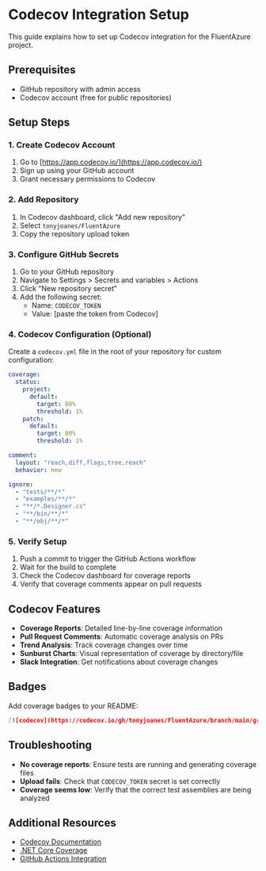 # Codecov Integration Setup

This guide explains how to set up Codecov integration for the FluentAzure project.

## Prerequisites

- GitHub repository with admin access
- Codecov account (free for public repositories)

## Setup Steps

### 1. Create Codecov Account

1. Go to [https://app.codecov.io/](https://app.codecov.io/)
2. Sign up using your GitHub account
3. Grant necessary permissions to Codecov

### 2. Add Repository

1. In Codecov dashboard, click "Add new repository"
2. Select `tonyjoanes/FluentAzure`
3. Copy the repository upload token

### 3. Configure GitHub Secrets

1. Go to your GitHub repository
2. Navigate to Settings > Secrets and variables > Actions
3. Click "New repository secret"
4. Add the following secret:
   - Name: `CODECOV_TOKEN`
   - Value: [paste the token from Codecov]

### 4. Codecov Configuration (Optional)

Create a `codecov.yml` file in the root of your repository for custom configuration:

```yaml
coverage:
  status:
    project:
      default:
        target: 80%
        threshold: 1%
    patch:
      default:
        target: 80%
        threshold: 1%

comment:
  layout: "reach,diff,flags,tree,reach"
  behavior: new

ignore:
  - "tests/**/*"
  - "examples/**/*"
  - "**/*.Designer.cs"
  - "**/bin/**/*"
  - "**/obj/**/*"
```

### 5. Verify Setup

1. Push a commit to trigger the GitHub Actions workflow
2. Wait for the build to complete
3. Check the Codecov dashboard for coverage reports
4. Verify that coverage comments appear on pull requests

## Codecov Features

- **Coverage Reports**: Detailed line-by-line coverage information
- **Pull Request Comments**: Automatic coverage analysis on PRs
- **Trend Analysis**: Track coverage changes over time
- **Sunburst Charts**: Visual representation of coverage by directory/file
- **Slack Integration**: Get notifications about coverage changes

## Badges

Add coverage badges to your README:

```markdown
[![codecov](https://codecov.io/gh/tonyjoanes/FluentAzure/branch/main/graph/badge.svg)](https://codecov.io/gh/tonyjoanes/FluentAzure)
```

## Troubleshooting

- **No coverage reports**: Ensure tests are running and generating coverage files
- **Upload fails**: Check that `CODECOV_TOKEN` secret is set correctly
- **Coverage seems low**: Verify that the correct test assemblies are being analyzed

## Additional Resources

- [Codecov Documentation](https://docs.codecov.io/)
- [.NET Core Coverage](https://docs.codecov.io/docs/supported-languages#net-core)
- [GitHub Actions Integration](https://docs.codecov.io/docs/github-actions) 

